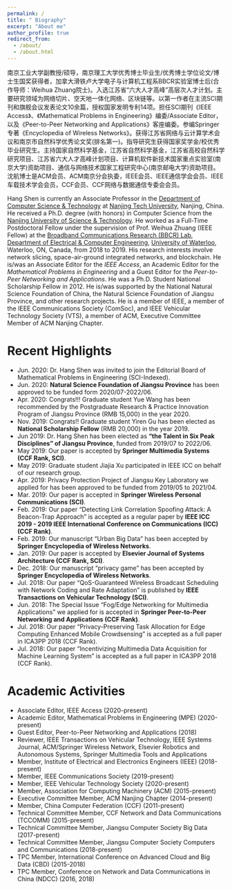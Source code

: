 ```yaml
---
permalink: /
title: " Biography"
excerpt: "About me"
author_profile: true
redirect_from: 
  - /about/
  - /about.html
---
```




南京工业大学副教授/硕导，南京理工大学优秀博士毕业生/优秀博士学位论文/博士生国奖获得者，加拿大滑铁卢大学电子与计算机工程系BBCR实验室博士后(合作导师：Weihua Zhuang院士)。入选江苏省“六大人才高峰”高层次人才计划。主要研究领域为网络切片、空天地一体化网络、区块链等。以第一作者在主流SCI期刊和旗舰会议发表论文10余篇，授权国家发明专利14项。担任SCI期刊《IEEE Access》、《Mathematical Problems in Engineering》编委/Associate Editor，以及《Peer-to-Peer Networking and Applications》客座编委。参编Springer专著《Encyclopedia of Wireless Networks》。获得江苏省网络与云计算学术会议和南京市自然科学优秀论文奖(排名第一)。指导研究生获得国家奖学金/校优秀毕业研究生。主持国家自然科学基金，江苏省自然科学基金，江苏省高校自然科学研究项目、江苏省六大人才高峰计划项目、计算机软件新技术国家重点实验室(南京大学)资助项目、通信与网络技术国家工程研究中心(南京邮电大学)资助项目。沈航博士是ACM会员、ACM南京分会执委，IEEE会员、IEEE通信学会会员、IEEE车载技术学会会员，CCF会员、CCF网络与数据通信专委会会员。 

Hang Shen is currently an Associate Professor in the [Department of Computer Science & Technology](http://cise.njtech.edu.cn/) at [Nanjing Tech University](http://www.njtech.edu.cn/), Nanjing, China. He received a Ph.D. degree (with honors) in Computer Science from the [Nanjing University of Science & Technology](http://www.njust.edu.cn/). He worked as a Full-Time Postdoctoral Fellow under the supervision of Prof. Weihua Zhuang (IEEE Fellow) at the [Broadband Communications Research (BBCR) Lab](https://uwaterloo.ca/broadband-communications-research-lab/), [Department of Electrical & Computer Engineering](https://ece.uwaterloo.ca/Home/), [University of Waterloo](https://uwaterloo.ca/), Waterloo, ON, Canada, from 2018 to 2019. His research interests involve network slicing, space-air-ground integrated networks, and blockchain. He is/was an Associate Editor for the *IEEE Access*, an Academic Editor for the *Mathematical Problems in Engineering* and a Guest Editor for the *Peer-to-Peer Networking and Applications*. He was a Ph.D. Student National Scholarship Fellow in 2012. He is/was supported by the National Natural Science Foundation of China, the Natural Science Foundation of Jiangsu Province, and other research projects. He is a member of IEEE, a member of the IEEE Communications Society (ComSoc), and IEEE Vehicular Technology Society (VTS), a member of ACM, Executive Committee Member of ACM Nanjing Chapter.

Recent Highlights
======
- Jun. 2020: Dr. Hang Shen was invited to join the Editorial Board of  Mathematical Problems in Engineering (SCI-Indexed).
- Jun. 2020: **Natural Science Foundation of Jiangsu Province** has been approved to be funded form 2020/07-2022/06.
- Apr. 2020: Congrats!!! Graduate student Yue Wang has been recommended by the Postgraduate Research & Practice Innovation Program of Jiangsu Province (RMB 15,000) in the year 2020.
- Nov. 2019: Congrats!! Graduate student Yiren Gu has been elected as **National Scholarship Fellow** (RMB 20,000) in the year 2019.
- Jun 2019: Dr. Hang Shen has been elected as **“the Talent in Six Peak Disciplines” of Jiangsu Province**, funded from 2019/07 to 2022/06. 
- May 2019: Our paper is accepted by **Springer Multimedia Systems (CCF Rank, SCI)**.
- May 2019: Graduate student Jiajia Xu participated in IEEE ICC on behalf of our research group.
- Apr. 2019: Privacy Protection Project of Jiangsu Key Laboratory we applied for has been approved to be funded from 2019/05 to 2021/04.
- Mar. 2019: Our paper is accepted in **Springer Wireless Personal Communications (SCI)**.
- Feb. 2019: Our paper “Detecting Link Correlation Spoofing Attack: A Beacon-Trap Approach” is accepted as a regular paper by  **IEEE ICC 2019 - 2019 IEEE International Conference on Communications (ICC) (CCF Rank)**.
- Feb. 2019: Our manuscript “Urban Big Data” has been accepted by **Springer Encyclopedia of Wireless Networks**.
- Jan. 2019: Our paper is accepted by **Elsevier Journal of Systems Architecture (CCF Rank, SCI)**.
- Dec. 2018: Our manuscript “privacy game” has been accepted by **Springer Encyclopedia of Wireless Networks**.
- Jul. 2018: Our paper “QoS-Guaranteed Wireless Broadcast Scheduling with Network Coding and Rate Adaptation”  is published by **IEEE Transactions on Vehicular Technology (SCI)**.
- Jun. 2018: The Special Issue “Fog/Edge Networking for Multimedia Applications” we applied for is accepted in **Springer Peer-to-Peer Networking and Applications (CCF Rank)**.
- Jul. 2018: Our paper “Privacy-Preserving Task Allocation for Edge Computing Enhanced Mobile Crowdsensing” is accepted as a full paper in ICA3PP 2018 (CCF Rank). 
- Jul. 2018: Our paper “Incentivizing Multimedia Data Acquisition for Machine Learning System” is accepted as a full paper in ICA3PP 2018 (CCF Rank). 

Academic Activities
======
- Associate Editor, IEEE Access (2020-present)
- Academic Editor, Mathematical Problems in Engineering (MPE) (2020-present)
- Guest Editor, Peer-to-Peer Networking and Applications (2018)
- Reviewer, IEEE Transactions on Vehicular Technology, IEEE Systems Journal, ACM/Springer Wireless Network, Elsevier Robotics and Autonomous Systems, Springer Multimedia Tools and Applications
- Member, Institute of Electrical and Electronics Engineers (IEEE) (2018-present)
- Member, IEEE Communications Society (2019-present)
- Member, IEEE Vehicular Technology Society (2020-present)
- Member, Association for Computing Machinery (ACM) (2015-present)
- Executive Committee Member, ACM Nanjing Chapter (2014-present)
- Member, China Computer Federation (CCF) (2011-present)
- Technical Committee Member, CCF Network and Data Communications (TCCOMM) (2015-present)
- Technical Committee Member, Jiangsu Computer Society Big Data (2017-present)
- Technical Committee Member, Jiangsu Computer Society Computers and Communications (2018-present)
- TPC Member, International Conference on Advanced Cloud and Big Data (CBD) (2015-2018)
- TPC Member, Conference on Network and Data Communications in China (NDCC) (2016, 2018)
